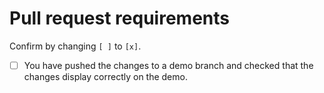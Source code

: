 # Pull request requirements

Confirm by changing `[ ]` to `[x]`.

- [ ] You have pushed the changes to a demo branch and checked that the changes display correctly on the demo.
